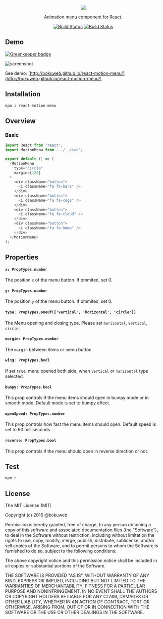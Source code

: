 <p align="center"><img src ="https://github.com/bokuweb/react-motion-menu/blob/master/logo.png?raw=true" /></p>

<p align="center">Animation menu component for React.</p>

<p align="center"><a href="https://travis-ci.org/bokuweb/react-motion-menu.svg">
<img src="https://img.shields.io/travis/bokuweb/react-motion-menu.svg?" alt="Build Status" /></a>
<a href="https://www.npmjs.com/package/react-motion-menu">
<img src="https://img.shields.io/npm/v/react-motion-menu.svg" alt="Build Status" /></a> 
</p>

## Demo

[![Greenkeeper badge](https://badges.greenkeeper.io/bokuweb/react-motion-menu.svg)](https://greenkeeper.io/)

![screenshot](https://github.com/bokuweb/react-motion-menu/blob/master/docs/screenshot.gif?raw=true)

See demo: [http://bokuweb.github.io/react-motion-menu/](http://bokuweb.github.io/react-motion-menu/)


## Installation

```sh
npm i react-motion-menu
```

## Overview

### Basic

``` javascript
import React from 'react';
import MotionMenu from '../../src';

export default () => (
  <MotionMenu
    type="circle"
    margin={120}
  >
    <div className="button">
      <i className="fa fa-bars" />
    </div>
    <div className="button">
      <i className="fa fa-cogs" />
    </div>
    <div className="button">
      <i className="fa fa-cloud" />
    </div>
    <div className="button">
      <i className="fa fa-home" />
    </div>
  </MotionMenu>
);
```

## Properties


#### `x: PropTypes.number`

The position `x` of the menu button.
If ommited, set 0.

#### `y: PropTypes.number`

The position `y` of the menu button.
If ommited, set 0.

#### `type: PropTypes.oneOf(['vertical', 'horizontal', 'circle'])`

The Menu opening and closing type.
Please set `horizontal`, `vertical`, `circle`.

#### `margin: PropTypes.number`

The `margin` between items or menu button.

#### `wing: PropTypes.bool`

If set `true`, menu opened both side, when `vertical` or `horizontal` type selected.

#### `bumpy: PropTypes.bool`

This prop controls if the menu items should open in bumpy mode or in smooth mode.
Default mode is set to bumpy effect. 

#### `openSpeed: PropTypes.number`

This prop controls how fast the menu items should open. Default speed is set to 60 milliseconds.
 
#### `reverse: PropTypes.bool`

This prop controls if the menu should open in reverse direction or not. 

## Test

``` sh
npm t
```

## License

The MIT License (MIT)

Copyright (c) 2016 @bokuweb

Permission is hereby granted, free of charge, to any person obtaining a copy of this software and associated documentation files (the "Software"), to deal in the Software without restriction, including without limitation the rights to use, copy, modify, merge, publish, distribute, sublicense, and/or sell copies of the Software, and to permit persons to whom the Software is furnished to do so, subject to the following conditions:

The above copyright notice and this permission notice shall be included in all copies or substantial portions of the Software.

THE SOFTWARE IS PROVIDED "AS IS", WITHOUT WARRANTY OF ANY KIND, EXPRESS OR IMPLIED, INCLUDING BUT NOT LIMITED TO THE WARRANTIES OF MERCHANTABILITY, FITNESS FOR A PARTICULAR PURPOSE AND NONINFRINGEMENT. IN NO EVENT SHALL THE AUTHORS OR COPYRIGHT HOLDERS BE LIABLE FOR ANY CLAIM, DAMAGES OR OTHER LIABILITY, WHETHER IN AN ACTION OF CONTRACT, TORT OR OTHERWISE, ARISING FROM, OUT OF OR IN CONNECTION WITH THE SOFTWARE OR THE USE OR OTHER DEALINGS IN THE SOFTWARE.
